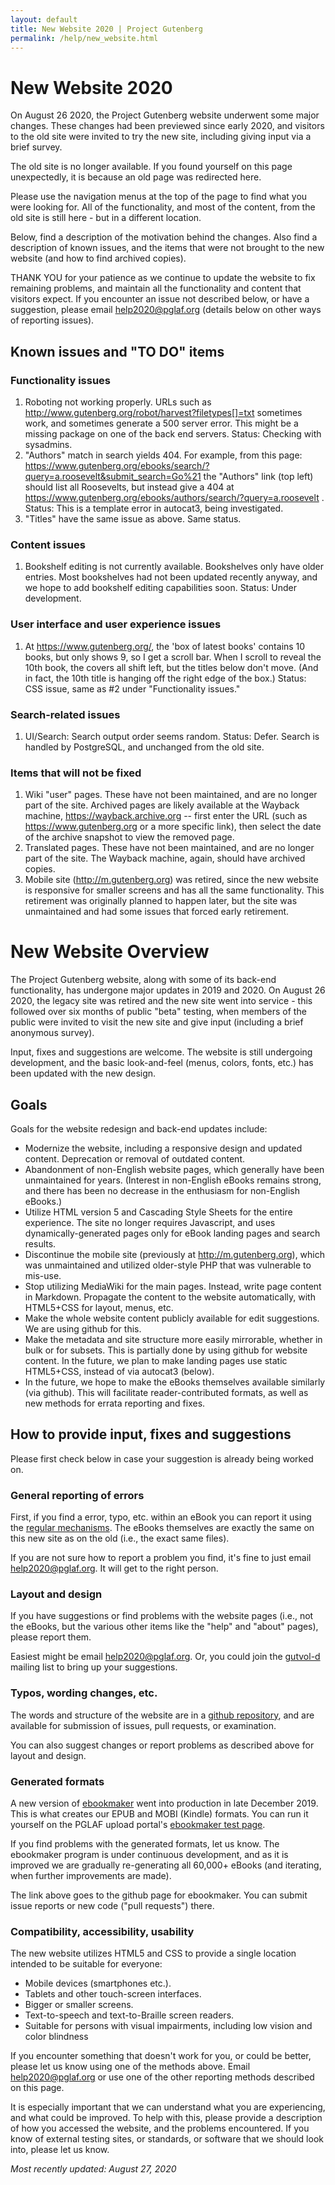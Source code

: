 ```yaml
---
layout: default
title: New Website 2020 | Project Gutenberg
permalink: /help/new_website.html
---
```


New Website 2020
================

On August 26 2020, the Project Gutenberg website underwent some major changes. These changes had been previewed since early 2020, and visitors to the old site were invited to try the new site, including giving input via a brief survey.

The old site is no longer available. If you found yourself on this page unexpectedly, it is because an old page was redirected here.

Please use the navigation menus at the top of the page to find what you were looking for. All of the functionality, and most of the content, from the old site is still here - but in a different location.

Below, find a description of the motivation behind the changes. Also find a description of known issues, and the items that were not brought to the new website (and how to find archived copies).

THANK YOU for your patience as we continue to update the website to fix remaining problems, and maintain all the functionality and content that visitors expect. If you encounter an issue not described below, or have a suggestion, please email help2020@pglaf.org (details below on other ways of reporting issues).


## Known issues and "TO DO" items

### Functionality issues
1. Roboting not working properly. URLs such as http://www.gutenberg.org/robot/harvest?filetypes[]=txt sometimes work, and sometimes generate a 500 server error. This might be a missing package on one of the back end servers. Status: Checking with sysadmins.
2. "Authors" match in search yields 404. For example, from this page: https://www.gutenberg.org/ebooks/search/?query=a.roosevelt&submit_search=Go%21 the "Authors" link (top left) should list all Roosevelts, but instead give a 404 at https://www.gutenberg.org/ebooks/authors/search/?query=a.roosevelt . Status: This is a template error in autocat3, being investigated.
3. "Titles" have the same issue as above. Same status. 

### Content issues
1. Bookshelf editing is not currently available. Bookshelves only have older entries. Most bookshelves had not been updated recently anyway, and we hope to add bookshelf editing capabilities soon. Status: Under development.

### User interface and user experience issues
1. At https://www.gutenberg.org/, the 'box of latest books' contains 10 books, but only shows 9, so I get a scroll bar. When I scroll to reveal the 10th book, the covers all shift left, but the titles below don't move. (And in fact, the 10th title is hanging off the right edge of the box.) Status: CSS issue, same as #2 under "Functionality issues."

### Search-related issues

1. UI/Search: Search output order seems random. Status: Defer. Search is handled by PostgreSQL, and unchanged from the old site.

### Items that will not be fixed
1. Wiki "user" pages. These have not been maintained, and are no longer part of the site. Archived pages are likely available at the Wayback machine, https://wayback.archive.org -- first enter the URL (such as https://www.gutenberg.org or a more specific link), then select the date of the archive snapshot to view the removed page.
2. Translated pages. These have not been maintained, and are no longer part of the site. The Wayback machine, again, should have archived copies.
3. Mobile site (http://m.gutenberg.org) was retired, since the new website is responsive for smaller screens and has all the same functionality. This retirement was originally planned to happen later, but the site was unmaintained and had some issues that forced early retirement.


# New Website Overview

The Project Gutenberg website, along with some of its back-end functionality, has undergone major updates in 2019 and 2020. On August 26 2020, the legacy site was retired and the new site went into service - this followed over six months of public "beta" testing, when members of the public were invited to visit the new site and give input (including a brief anonymous survey).

Input, fixes and suggestions are welcome. The website is still undergoing development, and the basic look-and-feel (menus, colors, fonts, etc.) has been updated with the new design.


## Goals

Goals for the website redesign and back-end updates include:

* Modernize the website, including a responsive design and updated content. Deprecation or removal of outdated content. 
* Abandonment of non-English website pages, which generally have been unmaintained for years. (Interest in non-English eBooks remains strong, and there has been no decrease in the enthusiasm for non-English eBooks.)
* Utilize HTML version 5 and Cascading Style Sheets for the entire experience. The site no longer requires Javascript, and uses dynamically-generated pages only for eBook landing pages and search results. 
* Discontinue the mobile site (previously at http://m.gutenberg.org), which was unmaintained and utilized older-style PHP that was vulnerable to mis-use.
* Stop utilizing MediaWiki for the main pages. Instead, write page content in Markdown. Propagate the content to the website automatically, with HTML5+CSS for layout, menus, etc.
* Make the whole website content publicly available for edit suggestions. We are using github for this. 
* Make the metadata and site structure more easily mirrorable, whether in bulk or for subsets. This is partially done by using github for website content. In the future, we plan to make landing pages use static HTML5+CSS, instead of via autocat3 (below).
* In the future, we hope to make the eBooks themselves available similarly (via github). This will facilitate reader-contributed formats, as well as new methods for errata reporting and fixes.

## How to provide input, fixes and suggestions

Please first check below in case your suggestion is already being worked on.

### General reporting of errors

First, if you find a error, typo, etc. within an eBook you can report it using the [regular mechanisms](/help/errata.html). The eBooks themselves are exactly the same on this new site as on the old (i.e., the exact same files).

If you are not sure how to report a problem you find, it's fine to just email help2020@pglaf.org. It will get to the right person.

### Layout and design

If you have suggestions or find problems with the website pages (i.e., not the eBooks, but the various other items like the "help" and "about" pages), please report them.

Easiest might be email help2020@pglaf.org. Or, you could join the [gutvol-d](https://lists.pglaf.org) mailing list to bring up your suggestions.

### Typos, wording changes, etc.

The words and structure of the website are in a [github repository](https://github.com/gbnewby/gutenbergsite), and are available for submission of issues, pull requests, or examination.

You can also suggest changes or report problems as described above for layout and design.

### Generated formats

A new version of [ebookmaker](https://github.com/gutenbergtools/ebookmaker) went into production in late December 2019. This is what creates our EPUB and MOBI (Kindle) formats. You can run it yourself on the PGLAF upload portal's [ebookmaker test page](https://ebookmaker.pglaf.org).

If you find problems with the generated formats, let us know. The ebookmaker program is under continuous development, and as it is improved we are gradually re-generating all 60,000+ eBooks (and iterating, when further improvements are made).

The link above goes to the github page for ebookmaker. You can submit issue reports or new code ("pull requests") there.

### Compatibility, accessibility, usability

The new website utilizes HTML5 and CSS to provide a single location intended to be suitable for everyone:
* Mobile devices (smartphones etc.).
* Tablets and other touch-screen interfaces.
* Bigger or smaller screens.
* Text-to-speech and text-to-Braille screen readers.
* Suitable for persons with visual impairments, including low vision and color blindness

If you encounter something that doesn't work for you, or could be better, please let us know using one of the methods above. Email help2020@pglaf.org or use one of the other reporting methods described on this page.

It is especially important that we can understand what you are experiencing, and what could be improved. To help with this, please provide a description of how you accessed the website, and the problems encountered. If you know of external testing sites, or standards, or software that we should look into, please let us know.

*Most recently updated: August 27, 2020*

